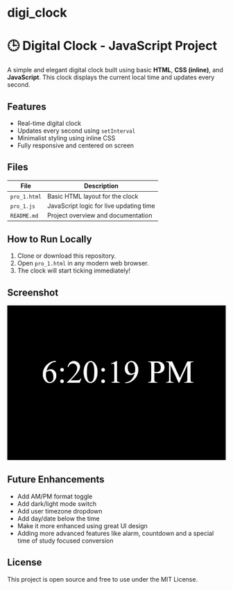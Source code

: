 # digi_clock
# 🕒 Digital Clock - JavaScript Project

A simple and elegant digital clock built using basic **HTML**, **CSS (inline)**, and **JavaScript**. This clock displays the current local time and updates every second.

##  Features

-  Real-time digital clock
-  Updates every second using `setInterval`
-  Minimalist styling using inline CSS
-  Fully responsive and centered on screen

##  Files

| File       | Description                          |
|------------|--------------------------------------|
| `pro_1.html` | Basic HTML layout for the clock     |
| `pro_1.js`    | JavaScript logic for live updating time |
| `README.md`  | Project overview and documentation |

##  How to Run Locally

1. Clone or download this repository.
2. Open `pro_1.html` in any modern web browser.
3. The clock will start ticking immediately!

##  Screenshot

![Screenshot](digi.png)

##  Future Enhancements

- Add AM/PM format toggle
- Add dark/light mode switch
- Add user timezone dropdown
- Add day/date below the time
- Make it more enhanced using great UI design
- Adding more advanced features like alarm, countdown and a special time of study focused conversion

##  License

This project is open source and free to use under the MIT License.
